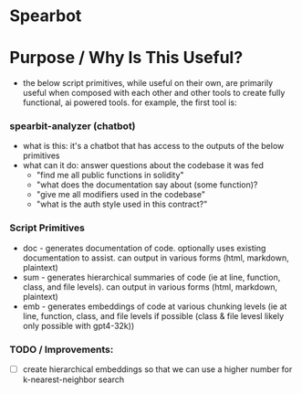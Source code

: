 # Spearbot

# Purpose / Why Is This Useful?
 - the below script primitives, while useful on their own, are primarily useful when composed with each other and other tools to create fully functional, ai powered tools. for example, the first tool is:

### spearbit-analyzer (chatbot)
 - what is this: it's a chatbot that has access to the outputs of the below primitives
 - what can it do: answer questions about the codebase it was fed
    - "find me all public functions in solidity"
    - "what does the documentation say about (some function)?
    - "give me all modifiers used in the codebase"
    - "what is the auth style used in this contract?"

### Script Primitives
- doc - generates documentation of code. optionally uses existing documentation to assist. can output in various forms (html, markdown, plaintext)
- sum - generates hierarchical summaries of code (ie at line, function, class, and file levels). can output in various forms (html, markdown, plaintext)
- emb - generates embeddings of code at various chunking levels (ie at line, function, class, and file levels if possible (class & file levesl likely only possible with gpt4-32k))

### TODO / Improvements:
- [ ] create hierarchical embeddings so that we can use a higher number for k-nearest-neighbor search